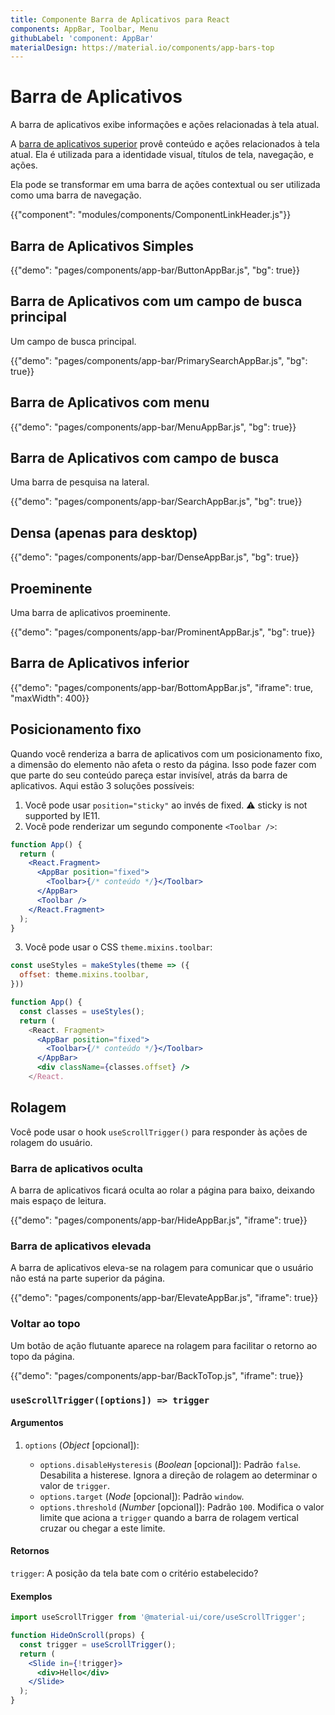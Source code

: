 ```yaml
---
title: Componente Barra de Aplicativos para React
components: AppBar, Toolbar, Menu
githubLabel: 'component: AppBar'
materialDesign: https://material.io/components/app-bars-top
---
```


# Barra de Aplicativos

<p class="description">A barra de aplicativos exibe informações e ações relacionadas à tela atual.</p>

A [barra de aplicativos superior](https://material.io/design/components/app-bars-top.html) provê conteúdo e ações relacionados à tela atual. Ela é utilizada para a identidade visual, títulos de tela, navegação, e ações.

Ela pode se transformar em uma barra de ações contextual ou ser utilizada como uma barra de navegação.

{{"component": "modules/components/ComponentLinkHeader.js"}}

## Barra de Aplicativos Simples

{{"demo": "pages/components/app-bar/ButtonAppBar.js", "bg": true}}

## Barra de Aplicativos com um campo de busca principal

Um campo de busca principal.

{{"demo": "pages/components/app-bar/PrimarySearchAppBar.js", "bg": true}}

## Barra de Aplicativos com menu

{{"demo": "pages/components/app-bar/MenuAppBar.js", "bg": true}}

## Barra de Aplicativos com campo de busca

Uma barra de pesquisa na lateral.

{{"demo": "pages/components/app-bar/SearchAppBar.js", "bg": true}}

## Densa (apenas para desktop)

{{"demo": "pages/components/app-bar/DenseAppBar.js", "bg": true}}

## Proeminente

Uma barra de aplicativos proeminente.

{{"demo": "pages/components/app-bar/ProminentAppBar.js", "bg": true}}

## Barra de Aplicativos inferior

{{"demo": "pages/components/app-bar/BottomAppBar.js", "iframe": true, "maxWidth": 400}}

## Posicionamento fixo

Quando você renderiza a barra de aplicativos com um posicionamento fixo, a dimensão do elemento não afeta o resto da página. Isso pode fazer com que parte do seu conteúdo pareça estar invisível, atrás da barra de aplicativos. Aqui estão 3 soluções possíveis:

1. Você pode usar `position="sticky"` ao invés de fixed. ⚠️ sticky is not supported by IE11.
2. Você pode renderizar um segundo componente `<Toolbar />`:

```jsx
function App() {
  return (
    <React.Fragment>
      <AppBar position="fixed">
        <Toolbar>{/* conteúdo */}</Toolbar>
      </AppBar>
      <Toolbar />
    </React.Fragment>
  );
}
```

3. Você pode usar o CSS `theme.mixins.toolbar`:

```jsx
const useStyles = makeStyles(theme => ({
  offset: theme.mixins.toolbar,
}))

function App() {
  const classes = useStyles();
  return (
    <React. Fragment>
      <AppBar position="fixed">
        <Toolbar>{/* conteúdo */}</Toolbar>
      </AppBar>
      <div className={classes.offset} />
    </React.
```

## Rolagem

Você pode usar o hook `useScrollTrigger()` para responder às ações de rolagem do usuário.

### Barra de aplicativos oculta

A barra de aplicativos ficará oculta ao rolar a página para baixo, deixando mais espaço de leitura.

{{"demo": "pages/components/app-bar/HideAppBar.js", "iframe": true}}

### Barra de aplicativos elevada

A barra de aplicativos eleva-se na rolagem para comunicar que o usuário não está na parte superior da página.

{{"demo": "pages/components/app-bar/ElevateAppBar.js", "iframe": true}}

### Voltar ao topo

Um botão de ação flutuante aparece na rolagem para facilitar o retorno ao topo da página.

{{"demo": "pages/components/app-bar/BackToTop.js", "iframe": true}}

### `useScrollTrigger([options]) => trigger`

#### Argumentos

1. `options` (*Object* [opcional]):

   - `options.disableHysteresis` (*Boolean* [opcional]): Padrão `false`. Desabilita a histerese. Ignora a direção de rolagem ao determinar o valor de `trigger`.
   - `options.target` (*Node* [opcional]): Padrão `window`.
   - `options.threshold` (*Number* [opcional]): Padrão `100`. Modifica o valor limite que aciona a `trigger` quando a barra de rolagem vertical cruzar ou chegar a este limite.

#### Retornos

`trigger`: A posição da tela bate com o critério estabelecido?

#### Exemplos

```jsx
import useScrollTrigger from '@material-ui/core/useScrollTrigger';

function HideOnScroll(props) {
  const trigger = useScrollTrigger();
  return (
    <Slide in={!trigger}>
      <div>Hello</div>
    </Slide>
  );
}
```
